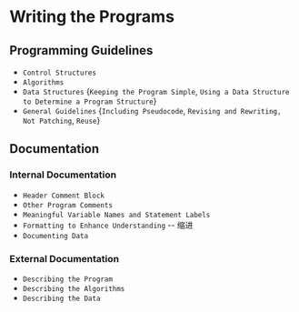 # Writing the Programs

## Programming Guidelines
- `Control Structures`
- `Algorithms`
- `Data Structures` {`Keeping the Program Simple`, `Using a Data Structure to Determine
  a Program Structure`}
- `General Guidelines` {`Including Pseudocode`, `Revising and Rewriting, Not Patching`,
  `Reuse`}

## Documentation

### Internal Documentation
- `Header Comment Block`
- `Other Program Comments`
- `Meaningful Variable Names and Statement Labels`
- `Formatting to Enhance Understanding` -- 缩进
- `Documenting Data`

### External Documentation
- `Describing the Program`
- `Describing the Algorithms`
- `Describing the Data`
